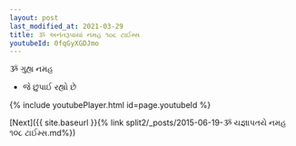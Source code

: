 ```yaml
---
layout: post
last_modified_at: 2021-03-29
title: ૐ અનંતરૂપાયાં નમહ ૧૦૮ ટાઈમ્સ
youtubeId: 0fqGyXGDJmo
---
```

 
 
 ૐ ગુહ્ય નમહ  
 
 -  જે છુપાઈ રહ્યો છે 
 
  
 
  
 
 
 
 
 
 


{% include youtubePlayer.html id=page.youtubeId %}
 
[Next]({{ site.baseurl }}{% link  split2/_posts/2015-06-19-ૐ યજ્ઞાપતયે નમહ ૧૦૮ ટાઈમ્સ.md%})
 
